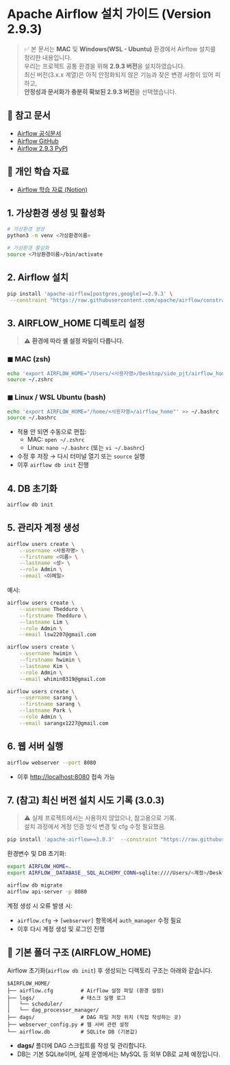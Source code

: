 # Apache Airflow 설치 가이드 (Version 2.9.3)

> ✅ 본 문서는 **MAC** 및 **Windows(WSL - Ubuntu)** 환경에서 Airflow 설치를 정리한 내용입니다.  
> 우리는 프로젝트 공통 환경을 위해 **2.9.3 버전**을 설치하였습니다.  
> 최신 버전(3.x.x 계열)은 아직 안정화되지 않은 기능과 잦은 변경 사항이 있어 피하고,  
> **안정성과 문서화가 충분히 확보된 2.9.3 버전**을 선택했습니다.


## 📌 참고 문서
- [Airflow 공식문서](https://airflow.apache.org/docs/apache-airflow/stable/release_notes.html)  
- [Airflow GitHub](https://github.com/apache/airflow)  
- [Airflow 2.9.3 PyPI](https://pypi.org/project/apache-airflow/2.9.3/)

## 📝 개인 학습 자료
- [Airflow 학습 자료 (Notion)](https://www.notion.so/Airflow-new-25ea97372b2080cc9f3ac9baa6c5ff3b?source=copy_link)


## 1. 가상환경 생성 및 활성화

```bash
# 가상환경 생성
python3 -m venv <가상환경이름>

# 가상환경 활성화
source <가상환경이름>/bin/activate
```


## 2. Airflow 설치

```bash
pip install 'apache-airflow[postgres,google]==2.9.3' \
 --constraint "https://raw.githubusercontent.com/apache/airflow/constraints-2.9.3/constraints-3.11.txt"
```


## 3. AIRFLOW_HOME 디렉토리 설정

> ⚠️ **환경에 따라 셸 설정 파일이 다릅니다.**

### ◼︎ MAC (zsh)
```bash
echo 'export AIRFLOW_HOME="/Users/<사용자명>/Desktop/side_pjt/airflow_home"' >> ~/.zshrc
source ~/.zshrc
```

### ◼︎ Linux / WSL Ubuntu (bash)
```bash
echo 'export AIRFLOW_HOME="/home/<사용자명>/airflow_home"' >> ~/.bashrc
source ~/.bashrc
```

- 적용 안 되면 수동으로 편집:
  - MAC: `open ~/.zshrc`
  - Linux: `nano ~/.bashrc` (또는 `vi ~/.bashrc`)
- 수정 후 저장 → 다시 터미널 열기 또는 `source` 실행  
- 이후 `airflow db init` 진행


## 4. DB 초기화

```bash
airflow db init
```


## 5. 관리자 계정 생성

```bash
airflow users create \
    --username <사용자명> \
    --firstname <이름> \
    --lastname <성> \
    --role Admin \
    --email <이메일>
```

예시:

```bash
airflow users create \
    --username Thedduro \
    --firstname Thedduro \
    --lastname Lim \
    --role Admin \
    --email lsw2207@gmail.com

airflow users create \
    --username hwimin \
    --firstname hwimin \
    --lastname Kim \
    --role Admin \
    --email whimin0319@gmail.com

airflow users create \
    --username sarang \
    --firstname sarang \
    --lastname Park \
    --role Admin \
    --email sarangx1227@gmail.com
```


## 6. 웹 서버 실행

```bash
airflow webserver --port 8080
```

- 이후 [http://localhost:8080](http://localhost:8080) 접속 가능


## 7. (참고) 최신 버전 설치 시도 기록 (3.0.3)

> ⚠️ 실제 프로젝트에서는 사용하지 않았으나, 참고용으로 기록.  
> 설치 과정에서 계정 인증 방식 변경 및 cfg 수정 필요했음.

```bash
pip install 'apache-airflow==3.0.3'  --constraint "https://raw.githubusercontent.com/apache/airflow/constraints-3.0.3/constraints-3.11.txt"
```

환경변수 및 DB 초기화:

```bash
export AIRFLOW_HOME=.
export AIRFLOW__DATABASE__SQL_ALCHEMY_CONN=sqlite:////Users/<계정>/Desktop/airflow/airflow.db

airflow db migrate
airflow api-server -p 8080
```

계정 생성 시 오류 발생 시:

- `airflow.cfg` → `[webserver]` 항목에서 `auth_manager` 수정 필요
- 이후 다시 계정 생성 및 로그인 진행


## 📂 기본 폴더 구조 (AIRFLOW_HOME)

Airflow 초기화(`airflow db init`) 후 생성되는 디렉토리 구조는 아래와 같습니다.

```plaintext
$AIRFLOW_HOME/
├── airflow.cfg         # Airflow 설정 파일 (환경 설정)
├── logs/               # 태스크 실행 로그
│   └── scheduler/
│   └── dag_processor_manager/
├── dags/               # DAG 파일 저장 위치 (직접 작성하는 곳)
├── webserver_config.py # 웹 서버 관련 설정
└── airflow.db          # SQLite DB (기본값)
```

- **dags/** 폴더에 DAG 스크립트를 작성 및 관리합니다.  
- DB는 기본 SQLite이며, 실제 운영에서는 MySQL 등 외부 DB로 교체 예정입니다.

